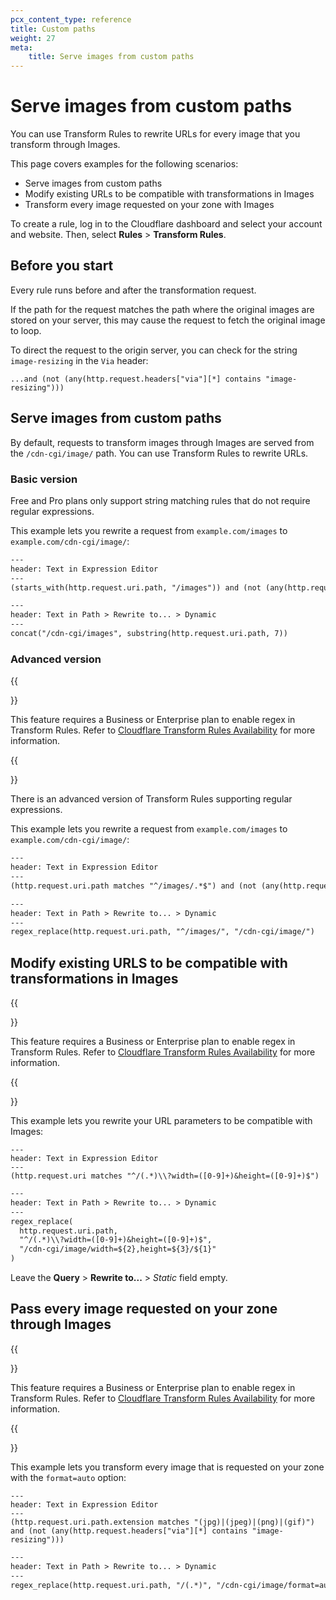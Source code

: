 ```yaml
---
pcx_content_type: reference
title: Custom paths
weight: 27
meta:
    title: Serve images from custom paths
---
```


# Serve images from custom paths

You can use Transform Rules to rewrite URLs for every image that you transform through Images.

This page covers examples for the following scenarios:

- Serve images from custom paths
- Modify existing URLs to be compatible with transformations in Images
- Transform every image requested on your zone with Images

To create a rule, log in to the Cloudflare dashboard and select your account and website. Then, select **Rules** > **Transform Rules**.

## Before you start

Every rule runs before and after the transformation request.

If the path for the request matches the path where the original images are stored on your server, this may cause the request to fetch the original image to loop.

To direct the request to the origin server, you can check for the string `image-resizing` in the `Via` header:

`...and (not (any(http.request.headers["via"][*] contains "image-resizing")))`

## Serve images from custom paths

By default, requests to transform images through Images are served from the `/cdn-cgi/image/` path.
You can use Transform Rules to rewrite URLs.

### Basic version

Free and Pro plans only support string matching rules that do not require regular expressions.

This example lets you rewrite a request from `example.com/images` to `example.com/cdn-cgi/image/`:

```txt
---
header: Text in Expression Editor
---
(starts_with(http.request.uri.path, "/images")) and (not (any(http.request.headers["via"][*] contains "image-resizing")))
```

```txt
---
header: Text in Path > Rewrite to... > Dynamic
---
concat("/cdn-cgi/images", substring(http.request.uri.path, 7))
```

### Advanced version

{{<Aside type="note">}}

This feature requires a Business or Enterprise plan to enable regex in Transform Rules. Refer to [Cloudflare Transform Rules Availability](/rules/transform/#availability) for more information.

{{</Aside>}}

There is an advanced version of Transform Rules supporting regular expressions.

This example lets you rewrite a request from `example.com/images` to `example.com/cdn-cgi/image/`:

```txt
---
header: Text in Expression Editor
---
(http.request.uri.path matches "^/images/.*$") and (not (any(http.request.headers["via"][*] contains "image-resizing")))
```

```txt
---
header: Text in Path > Rewrite to... > Dynamic
---
regex_replace(http.request.uri.path, "^/images/", "/cdn-cgi/image/")
```

## Modify existing URLS to be compatible with transformations in Images

{{<Aside type="note">}}

This feature requires a Business or Enterprise plan to enable regex in Transform Rules. Refer to [Cloudflare Transform Rules Availability](/rules/transform/#availability) for more information.

{{</Aside>}}

This example lets you rewrite your URL parameters to be compatible with Images:

```
---
header: Text in Expression Editor
---
(http.request.uri matches "^/(.*)\\?width=([0-9]+)&height=([0-9]+)$")
```

```txt
---
header: Text in Path > Rewrite to... > Dynamic
---
regex_replace(
  http.request.uri.path,
  "^/(.*)\\?width=([0-9]+)&height=([0-9]+)$",
  "/cdn-cgi/image/width=${2},height=${3}/${1}"
)
```

Leave the **Query** > **Rewrite to...** > *Static* field empty.

## Pass every image requested on your zone through Images

{{<Aside type="note">}}

This feature requires a Business or Enterprise plan to enable regex in Transform Rules. Refer to [Cloudflare Transform Rules Availability](/rules/transform/#availability) for more information.

{{</Aside>}}

This example lets you transform every image that is requested on your zone with the `format=auto` option:

```
---
header: Text in Expression Editor
---
(http.request.uri.path.extension matches "(jpg)|(jpeg)|(png)|(gif)") and (not (any(http.request.headers["via"][*] contains "image-resizing")))
```

```txt
---
header: Text in Path > Rewrite to... > Dynamic
---
regex_replace(http.request.uri.path, "/(.*)", "/cdn-cgi/image/format=auto/${1}")
```
